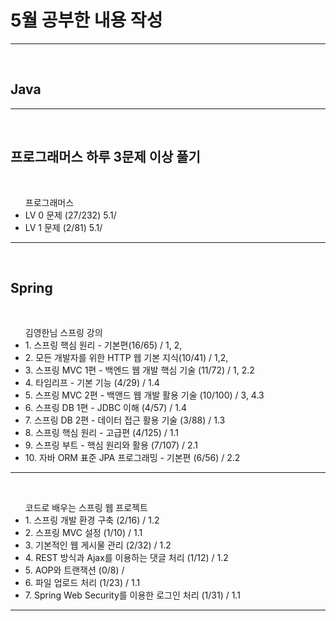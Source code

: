 <h1> 5월 공부한 내용 작성 </h1>
<hr>
<br>

<h2> Java </h2>

<hr>
<br>

<h2> 프로그래머스 하루 3문제 이상 풀기 </h2><br>
<ul> 프로그래머스
 <li> LV 0 문제 (27/232) 5.1/ </li>
 <li> LV 1 문제 (2/81) 5.1/ </li>
</ul>
<hr>
<br>



<h2> Spring </h2><br>
<ul> 김영한님 스프링 강의
 <li> 1. 스프링 핵심 원리 - 기본편(16/65) / 1, 2,  </li>
 <li> 2. 모든 개발자를 위한 HTTP 웹 기본 지식(10/41) / 1,2, </li>
 <li> 3. 스프링 MVC 1편 - 백엔드 웹 개발 핵심 기술 (11/72) / 1, 2.2</li>
 <li> 4. 타임리프 - 기본 기능 (4/29) / 1.4</li>
 <li> 5. 스프링 MVC 2편 - 백앤드 웹 개발 활용 기술 (10/100) / 3, 4.3</li>
 <li> 6. 스프링 DB 1편 - JDBC 이해 (4/57) / 1.4</li>
 <li> 7. 스프링 DB 2편 - 데이터 접근 활용 기술 (3/88) / 1.3</li>
 <li> 8. 스프링 핵심 원리 - 고급편 (4/125) / 1.1</li>
 <li> 9. 스프링 부트 - 핵심 원리와 활용 (7/107) / 2.1</li>
 <li> 10. 자바 ORM 표준 JPA 프로그래밍 - 기본편 (6/56) / 2.2</li>
</ul>
<hr>
<br>
<ul> 코드로 배우는 스프링 웹 프로젝트 
 <li> 1. 스프링 개발 환경 구축 (2/16) / 1.2</li>
 <li> 2. 스프링 MVC 설정 (1/10) / 1.1</li>
 <li> 3. 기본적인 웹 게시물 관리 (2/32) / 1.2</li>
 <li> 4. REST 방식과 Ajax를 이용하는 댓글 처리 (1/12) / 1.2</li>
 <li> 5. AOP와 트랜잭션 (0/8) / </li>
 <li> 6. 파일 업로드 처리 (1/23) / 1.1</li>
 <li> 7. Spring Web Security를 이용한 로그인 처리 (1/31) / 1.1</li>
</ul>
<hr>
<br>













